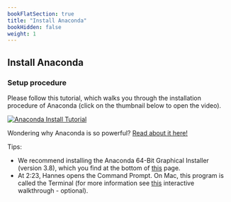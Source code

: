 ```yaml
---
bookFlatSection: true
title: "Install Anaconda"
bookHidden: false
weight: 1
---
```


## Install Anaconda

### Setup procedure

Please follow this tutorial, which walks you through the installation procedure of Anaconda (click on the thumbnail below to open the video).

[![Anaconda Install Tutorial](https://img.youtube.com/vi/hGZSAuDcmQc/0.jpg)](https://www.youtube.com/watch?v=hGZSAuDcmQc)

Wondering why Anaconda is so powerful? [Read about it here!](https://jupyter4edu.github.io/jupyter-edu-book/getting-going.html#local-installation-on-students-or-lab-computers)

Tips:
- We recommend installing the Anaconda 64-Bit Graphical Installer (version 3.8), which you find at the bottom of [this](https://www.anaconda.com/products/individual) page.
- At 2:23, Hannes opens the Command Prompt. On Mac, this program is called the Terminal (for more information see [this](https://generalassembly.github.io/prework/cl/#/) interactive walkthrough - optional).

<!--
### Configure Chrome for use with web scraping

- Please follow [this tutorial](http://tilburgsciencehub.com/setup/webscraping_drivers/) to configure Chrome for use with Python.
-->
